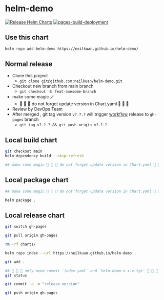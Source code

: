 # helm-demo
[![Release Helm Charts](https://github.com/neilkuan/helm-demo/actions/workflows/release.yml/badge.svg)](https://github.com/neilkuan/helm-demo/actions/workflows/release.yml)
[![pages-build-deployment](https://github.com/neilkuan/helm-demo/actions/workflows/pages/pages-build-deployment/badge.svg?branch=gh-pages)](https://github.com/neilkuan/helm-demo/actions/workflows/pages/pages-build-deployment)

## Use this chart
```bash
helm repo add helm-demo https://neilkuan.github.io/helm-demo/
```

## Normal release 
- Clone this project
  - `git clone git@github.com:neilkuan/helm-demo.git`
- Checkout new branch from main branch 
  - `git checkout -b feat-awesome-branch`
- make some magic 🪄
  - 🚨 🚨 🚨 do not forget update version in Chart.yaml 🚨 🚨 🚨
- Review by DevOps Team
- After merged , git tag version `v?.?.?` will trigger [workflow](https://github.com/neilkuan/helm-demo/actions/workflows/release.yml) release to `gh-pages` branch
  - `git tag v?.?.? && git push origin v?.?.?`

## Local build chart 
```bash
git checkout main
helm dependency build --skip-refresh

## make some magic 🚨 🚨 🚨 do not forget update version in Chart.yaml 🚨 🚨 🚨

```

## Local package chart 
```bash
## make some magic 🚨 🚨 🚨 do not forget update version in Chart.yaml 🚨 🚨 🚨

helm package .
```

## Local release chart 
```bash
git switch gh-pages

git pull origin gh-pages

rm -rf charts/

helm repo index --url https://neilkuan.github.io/helm-demo .

git add .

## 🚨 🚨 🚨 only need commit `index.yaml` and `helm-demo-x.x.x.tgz` 🚨 🚨 🚨
git status

git commit -a -m "release version"

git push origin gh-pages
```

